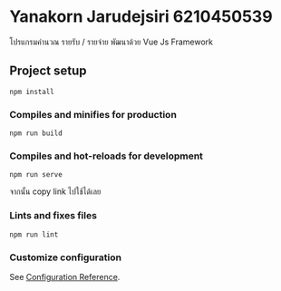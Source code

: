 # Yanakorn Jarudejsiri 6210450539

โปรแกรมคำนวณ รายรับ / รายจ่าย พัฒนาด้วย Vue Js Framework

## Project setup
```
npm install
```

### Compiles and minifies for production
```
npm run build
```

### Compiles and hot-reloads for development
```
npm run serve

```

จากนั้น copy link ไปใช้ได้เลย

### Lints and fixes files
```
npm run lint
```

### Customize configuration
See [Configuration Reference](https://cli.vuejs.org/config/).
